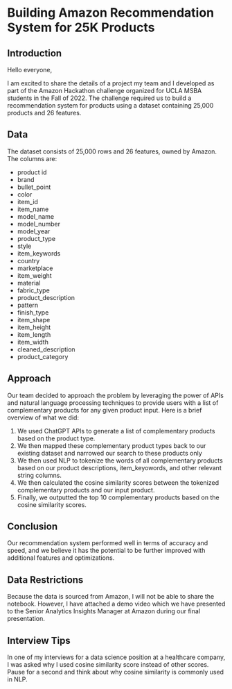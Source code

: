 # Building Amazon Recommendation System for 25K Products

## Introduction 

Hello everyone, 

I am excited to share the details of a project my team and I developed as part of the Amazon Hackathon challenge organized for UCLA MSBA students in the Fall of 2022. The challenge required us to build a recommendation system for products using a dataset containing 25,000 products and 26 features. 

## Data 

The dataset consists of 25,000 rows and 26 features, owned by Amazon. The columns are: 

- product id 
- brand 
- bullet_point 
- color 
- item_id 
- item_name
- model_name 
- model_number 
- model_year 
- product_type 
- style 
- item_keywords 
- country 
- marketplace 
- item_weight 
- material 
- fabric_type 
- product_description 
- pattern 
- finish_type 
- item_shape
- item_height
- item_length 
- item_width 
- cleaned_description 
- product_category

## Approach 

Our team decided to approach the problem by leveraging the power of APIs and natural language processing techniques to provide users with a list of complementary products for any given product input. Here is a brief overview of what we did: 

1) We used ChatGPT APIs to generate a list of complementary products based on the product type. 
2) We then mapped these complementary product types back to our existing dataset and narrowed our search to these products only 
3) We then used NLP to tokenize the words of all complementary products based on our product descriptions, item_keyowords, and other relevant string columns. 
4) We then calculated the cosine similarity scores between the tokenized complementary products and our input product.
5) Finally, we outputted the top 10 complementary products based on the cosine similarity scores. 

## Conclusion 

Our recommendation system performed well in terms of accuracy and speed, and we believe it has the potential to be further improved with additional features and optimizations. 

## Data Restrictions 

Because the data is sourced from Amazon, I will not be able to share the notebook. However, I have attached a demo video which we have presented to the Senior Analytics Insights Manager at Amazon during our final presentation. 

## Interview Tips 

In one of my interviews for a data science position at a healthcare company, I was asked why I used cosine similarity score instead of other scores. Pause for a second and think about why cosine similarity is commonly used in NLP. 
